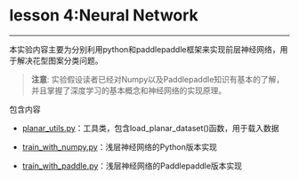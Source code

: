 # lesson 4:Neural Network

***

本实验内容主要为分别利用python和paddlepaddle框架来实现前层神经网络，用于解决花型图案分类问题。

>**注意**: 实验假设读者已经对Numpy以及Paddlepaddle知识有基本的了解，并且掌握了深度学习的基本概念和神经网络的实现原理。

包含内容

* [planar_utils.py](planar_utils.py)：工具类，包含load_planar_dataset()函数，用于载入数据

* [train_with_numpy.py](train_with_numpy.py)：浅层神经网络的Python版本实现

* [train_with_paddle.py](train_with_paddle.py)：浅层神经网络的Paddlepaddle版本实现
